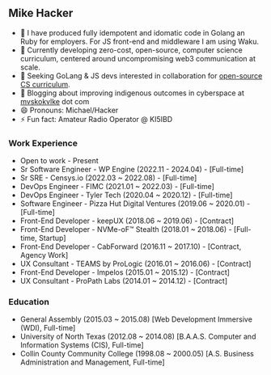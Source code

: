 ## Mike Hacker

- 🔭 I have produced fully idempotent and idomatic code in Golang an Ruby for employers. For JS front-end and middleware I am using Waku.
- 🌱 Currently developing zero-cost, open-source, computer science curriculum, centered around uncompromising web3 communication at scale.
- 👯 Seeking GoLang & JS devs interested in collaboration for [open-source CS curriculum](https://fostercs.github.io).
- 💬 Blogging about improving indigenous outcomes in cyberspace at [mvskokvlke](https://www.mvskokvlke.com) dot com
- 😄 Pronouns: Michael/Hacker
- ⚡ Fun fact: Amateur Radio Operator @ KI5IBD

### Work Experience
- Open to work - Present
- Sr Software Engineer - WP Engine (2022.11 - 2024.04) - [Full-time]
- Sr SRE - Censys.io (2022.03 ~ 2022.08) - [Full-time]
- DevOps Engineer - FIMC (2021.01 ~ 2022.03) - [Full-time]
- DevOps Engineer - Tyler Tech (2020.04 ~ 2020.12) - [Full-time]
- Software Engineer - Pizza Hut Digital Ventures (2019.06 ~ 2020.01) - [Full-time]
- Front-End Developer - keepUX (2018.06 ~ 2019.06) - [Contract]
- Front-End Developer - NVMe-oF™ Stealth (2018.01 ~ 2018.06) - [Full-time, Startup]
- Front-End Developer - CabForward (2016.11 ~ 2017.10) - [Contract, Agency Work]
- UX Consultant - TEAMS by ProLogic (2016.01 ~ 2016.06) - [Contract]
- Front-End Developer - Impelos (2015.01 ~ 2015.12) - [Contract]
- UX Consultant - ProPath Labs (2014.01 ~ 2014.12) - [Contract]
    
### Education
- General Assembly (2015.03 ~ 2015.08) [Web Development Immersive (WDI), Full-time]
- University of North Texas (2012.08 ~ 2014.08) [B.A.A.S. Computer and Information Systems (CIS), Full-time]
- Collin County Community College (1998.08 ~ 2000.05) [A.S. Business Administration and Management, Full-time]

<!--
**mhackersu/mhackersu** is a ✨ _special_ ✨ repository because its `README.md` (this file) appears on your GitHub profile.

Here are some ideas to get you started:

- 🔭 I’m currently working on ...
- 🌱 I’m currently learning ...
- 👯 I’m looking to collaborate on ...
- 🤔 I’m looking for help with ...
- 💬 Ask me about ...
- 📫 How to reach me: ...
- 😄 Pronouns: ...
- ⚡ Fun fact: ...

### 🧡 🩵 DevOps Leader, DevX Advocate, DEI Champion 🧡 🩵

### About me
[Banana For Scale Portfolio Website](https://bfsio.net)
[Mvskokvlke Blog](https://mvskokvlke.com/)

#### Code

✅ Writing idempotent and idomatic code in Golang
✅ Rapidly-producing Python code to remediate SEVs in production
✅ Learning about formal OOP with production code in Ruby
✅ Learning about programming in JS

#### Personal

✅ Experimenting with CloudFlare Workers and Pages
✅ Using Next.js and Vercel in personal projects

#### I think these things are cool

✅ Bit Baloon
✅ Function Apps

<img src="go-with-C-book.svg" alt="go-with-C-book" width="125"/>
-->




